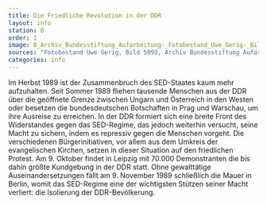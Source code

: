 ```yaml
---
title: Die Friedliche Revolution in der DDR
layout: info
station: 0
order: 1
image: 0_Archiv_Bundesstiftung_Aufarbeitung-_Fotobestand_Uwe_Gerig-_Bild_5093
sources: "Fotobestand Uwe Gerig, Bild 5093, Archiv Bundesstiftung Aufarbeitung"
categories: info
---
```

Im Herbst 1989 ist der Zusammenbruch des SED-Staates kaum mehr aufzuhalten. Seit Sommer 1989 fliehen tausende Menschen aus der DDR &uuml;ber die ge&ouml;ffnete Grenze zwischen Ungarn und &Ouml;sterreich in den Westen oder besetzen die bundesdeutschen Botschaften in Prag und Warschau, um ihre Ausreise zu erreichen. In der DDR formiert sich eine breite Front des Widerstandes gegen das SED-Regime, das jedoch weiterhin versucht, seine Macht zu sichern, indem es repressiv gegen die Menschen vorgeht. Die verschiedenen B&uuml;rgerinitiativen, vor allem aus dem Umkreis der evangelischen Kirchen, setzen in dieser Situation auf den friedlichen Protest. Am 9. Oktober findet in Leipzig mit 70.000 Demonstranten die bis dahin gr&ouml;&szlig;te Kundgebung in der DDR statt. Ohne gewaltt&auml;tige Auseinandersetzungen f&auml;llt am 9. November 1989 schlie&szlig;lich die Mauer in Berlin, womit das SED-Regime eine der wichtigsten St&uuml;tzen seiner Macht verliert: die Isolierung der DDR-Bev&ouml;lkerung.